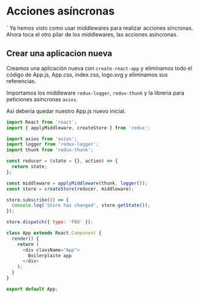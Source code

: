 # Acciones asíncronas
`
Ya hemos visto como usar middlewares para realizar acciones síncronas. Ahora toca el otro pilar de los middlewares, las acciones asíncronas.

## Crear una aplicacion nueva

Creamos una aplicación nueva con `create-react-app` y eliminamos todo el código de App.js, App.css, index.css, logo.svg y eliminamos sus referencias.

Importamos los middleware `redux-logger`, `redux-thunk` y la libreria para peticiones asíncronas `axios`.

Así debería quedar nuestro App.js nuevo inicial.

```js
import React from 'react';
import { applyMiddleware, createStore } from 'redux';

import axios from 'axios';
import logger from 'redux-logger';
import thunk from 'redux-thunk';

const reducer = (state = {}, action) => {
  return state;
};

const middleware = applyMiddleware(thunk, logger());
const store = createStore(reducer, middleware);

store.subscribe(() => {
  console.log('Store has changed', store.getState());
});

store.dispatch({ type: 'FOO' });

class App extends React.Component {
  render() {
    return (
      <div className="App">
        Boilerplaite app
      </div>
    );
  }
}

export default App;
```